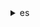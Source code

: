 <details><summary>es</summary><blockquote>

- **<details><summary>accept-inbound-cross-cluster-search-connection</summary><blockquote>**

  * --cross-cluster-search-connection-id
  * --cli-input-json
  * --cli-input-yaml
  * --generate-cli-skeleton


- **<details><summary>add-tags</summary><blockquote>**

  * --arn
  * --tag-list
  * --cli-input-json
  * --cli-input-yaml
  * --generate-cli-skeleton


- **<details><summary>associate-package</summary><blockquote>**

  * --package-id
  * --domain-name
  * --cli-input-json
  * --cli-input-yaml
  * --generate-cli-skeleton


- **<details><summary>cancel-elasticsearch-service-software-update</summary><blockquote>**

  * --domain-name
  * --cli-input-json
  * --cli-input-yaml
  * --generate-cli-skeleton


- **<details><summary>create-elasticsearch-domain</summary><blockquote>**

  * --domain-name
  * --elasticsearch-version
  * --elasticsearch-cluster-config
  * --ebs-options
  * --access-policies
  * --snapshot-options
  * --vpc-options
  * --cognito-options
  * --encryption-at-rest-options
  * --node-to-node-encryption-options
  * --advanced-options
  * --log-publishing-options
  * --domain-endpoint-options
  * --advanced-security-options
  * --auto-tune-options
  * --tag-list
  * --cli-input-json
  * --cli-input-yaml
  * --generate-cli-skeleton


- **<details><summary>create-outbound-cross-cluster-search-connection</summary><blockquote>**

  * --source-domain-info
  * --destination-domain-info
  * --connection-alias
  * --cli-input-json
  * --cli-input-yaml
  * --generate-cli-skeleton


- **<details><summary>create-package</summary><blockquote>**

  * --package-name
  * --package-type
  * --package-description
  * --package-source
  * --cli-input-json
  * --cli-input-yaml
  * --generate-cli-skeleton


- **<details><summary>delete-elasticsearch-domain</summary><blockquote>**

  * --domain-name
  * --cli-input-json
  * --cli-input-yaml
  * --generate-cli-skeleton


- **<details><summary>delete-elasticsearch-service-role</summary><blockquote>**

  * --cli-input-json
  * --cli-input-yaml
  * --generate-cli-skeleton


- **<details><summary>delete-inbound-cross-cluster-search-connection</summary><blockquote>**

  * --cross-cluster-search-connection-id
  * --cli-input-json
  * --cli-input-yaml
  * --generate-cli-skeleton


- **<details><summary>delete-outbound-cross-cluster-search-connection</summary><blockquote>**

  * --cross-cluster-search-connection-id
  * --cli-input-json
  * --cli-input-yaml
  * --generate-cli-skeleton


- **<details><summary>delete-package</summary><blockquote>**

  * --package-id
  * --cli-input-json
  * --cli-input-yaml
  * --generate-cli-skeleton


- **<details><summary>describe-domain-auto-tunes</summary><blockquote>**

  * --domain-name
  * --max-results
  * --next-token
  * --cli-input-json
  * --cli-input-yaml
  * --generate-cli-skeleton


- **<details><summary>describe-elasticsearch-domain</summary><blockquote>**

  * --domain-name
  * --cli-input-json
  * --cli-input-yaml
  * --generate-cli-skeleton


- **<details><summary>describe-elasticsearch-domain-config</summary><blockquote>**

  * --domain-name
  * --cli-input-json
  * --cli-input-yaml
  * --generate-cli-skeleton


- **<details><summary>describe-elasticsearch-domains</summary><blockquote>**

  * --domain-names
  * --cli-input-json
  * --cli-input-yaml
  * --generate-cli-skeleton


- **<details><summary>describe-elasticsearch-instance-type-limits</summary><blockquote>**

  * --domain-name
  * --instance-type
  * --elasticsearch-version
  * --cli-input-json
  * --cli-input-yaml
  * --generate-cli-skeleton


- **<details><summary>describe-inbound-cross-cluster-search-connections</summary><blockquote>**

  * --filters
  * --max-results
  * --next-token
  * --cli-input-json
  * --cli-input-yaml
  * --generate-cli-skeleton


- **<details><summary>describe-outbound-cross-cluster-search-connections</summary><blockquote>**

  * --filters
  * --max-results
  * --next-token
  * --cli-input-json
  * --cli-input-yaml
  * --generate-cli-skeleton


- **<details><summary>describe-packages</summary><blockquote>**

  * --filters
  * --max-results
  * --next-token
  * --cli-input-json
  * --cli-input-yaml
  * --generate-cli-skeleton


- **<details><summary>describe-reserved-elasticsearch-instance-offerings</summary><blockquote>**

  * --reserved-elasticsearch-instance-offering-id
  * --cli-input-json
  * --cli-input-yaml
  * --starting-token
  * --page-size
  * --max-items
  * --generate-cli-skeleton


- **<details><summary>describe-reserved-elasticsearch-instances</summary><blockquote>**

  * --reserved-elasticsearch-instance-id
  * --cli-input-json
  * --cli-input-yaml
  * --starting-token
  * --page-size
  * --max-items
  * --generate-cli-skeleton


- **<details><summary>dissociate-package</summary><blockquote>**

  * --package-id
  * --domain-name
  * --cli-input-json
  * --cli-input-yaml
  * --generate-cli-skeleton


- **<details><summary>get-compatible-elasticsearch-versions</summary><blockquote>**

  * --domain-name
  * --cli-input-json
  * --cli-input-yaml
  * --generate-cli-skeleton


- **<details><summary>get-package-version-history</summary><blockquote>**

  * --package-id
  * --max-results
  * --next-token
  * --cli-input-json
  * --cli-input-yaml
  * --generate-cli-skeleton


- **<details><summary>get-upgrade-history</summary><blockquote>**

  * --domain-name
  * --cli-input-json
  * --cli-input-yaml
  * --starting-token
  * --page-size
  * --max-items
  * --generate-cli-skeleton


- **<details><summary>get-upgrade-status</summary><blockquote>**

  * --domain-name
  * --cli-input-json
  * --cli-input-yaml
  * --generate-cli-skeleton


- **<details><summary>help</summary><blockquote>**

  * 


- **<details><summary>list-domain-names</summary><blockquote>**

  * --cli-input-json
  * --cli-input-yaml
  * --generate-cli-skeleton


- **<details><summary>list-domains-for-package</summary><blockquote>**

  * --package-id
  * --max-results
  * --next-token
  * --cli-input-json
  * --cli-input-yaml
  * --generate-cli-skeleton


- **<details><summary>list-elasticsearch-instance-types</summary><blockquote>**

  * --elasticsearch-version
  * --domain-name
  * --cli-input-json
  * --cli-input-yaml
  * --starting-token
  * --page-size
  * --max-items
  * --generate-cli-skeleton


- **<details><summary>list-elasticsearch-versions</summary><blockquote>**

  * --cli-input-json
  * --cli-input-yaml
  * --starting-token
  * --page-size
  * --max-items
  * --generate-cli-skeleton


- **<details><summary>list-packages-for-domain</summary><blockquote>**

  * --domain-name
  * --max-results
  * --next-token
  * --cli-input-json
  * --cli-input-yaml
  * --generate-cli-skeleton


- **<details><summary>list-tags</summary><blockquote>**

  * --arn
  * --cli-input-json
  * --cli-input-yaml
  * --generate-cli-skeleton


- **<details><summary>purchase-reserved-elasticsearch-instance-offering</summary><blockquote>**

  * --reserved-elasticsearch-instance-offering-id
  * --reservation-name
  * --instance-count
  * --cli-input-json
  * --cli-input-yaml
  * --generate-cli-skeleton


- **<details><summary>reject-inbound-cross-cluster-search-connection</summary><blockquote>**

  * --cross-cluster-search-connection-id
  * --cli-input-json
  * --cli-input-yaml
  * --generate-cli-skeleton


- **<details><summary>remove-tags</summary><blockquote>**

  * --arn
  * --tag-keys
  * --cli-input-json
  * --cli-input-yaml
  * --generate-cli-skeleton


- **<details><summary>start-elasticsearch-service-software-update</summary><blockquote>**

  * --domain-name
  * --cli-input-json
  * --cli-input-yaml
  * --generate-cli-skeleton


- **<details><summary>update-elasticsearch-domain-config</summary><blockquote>**

  * --domain-name
  * --elasticsearch-cluster-config
  * --ebs-options
  * --snapshot-options
  * --vpc-options
  * --cognito-options
  * --advanced-options
  * --access-policies
  * --log-publishing-options
  * --domain-endpoint-options
  * --advanced-security-options
  * --node-to-node-encryption-options
  * --encryption-at-rest-options
  * --auto-tune-options
  * --cli-input-json
  * --cli-input-yaml
  * --generate-cli-skeleton


- **<details><summary>update-package</summary><blockquote>**

  * --package-id
  * --package-source
  * --package-description
  * --commit-message
  * --cli-input-json
  * --cli-input-yaml
  * --generate-cli-skeleton


- **<details><summary>upgrade-elasticsearch-domain</summary><blockquote>**

  * --domain-name
  * --target-version
  * --perform-check-only
  * --no-perform-check-only
  * --cli-input-json
  * --cli-input-yaml
  * --generate-cli-skeleton


</blockquote></details>
</blockquote></details>
</blockquote></details>
</blockquote></details>
</blockquote></details>
</blockquote></details>
</blockquote></details>
</blockquote></details>
</blockquote></details>
</blockquote></details>
</blockquote></details>
</blockquote></details>
</blockquote></details>
</blockquote></details>
</blockquote></details>
</blockquote></details>
</blockquote></details>
</blockquote></details>
</blockquote></details>
</blockquote></details>
</blockquote></details>
</blockquote></details>
</blockquote></details>
</blockquote></details>
</blockquote></details>
</blockquote></details>
</blockquote></details>
</blockquote></details>
</blockquote></details>
</blockquote></details>
</blockquote></details>
</blockquote></details>
</blockquote></details>
</blockquote></details>
</blockquote></details>
</blockquote></details>
</blockquote></details>
</blockquote></details>
</blockquote></details>
</blockquote></details>
</blockquote></details>
</blockquote></details>
